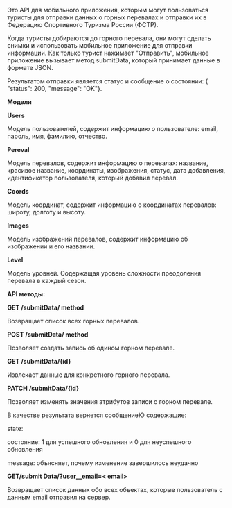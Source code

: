 Это API для мобильного приложения, которым могут пользоваться туристы для отправки данных о горных перевалах и отправки их в Федерацию Спортивного Туризма России (ФСТР).

Когда туристы добираются до горного перевала, они могут сделать снимки и использовать мобильное приложение для отправки информации. Как только турист нажимает "Отправить", мобильное приложение вызывает метод submitData, который принимает данные в формате JSON.

Результатом отправки является статус и сообщение о состоянии: { "status": 200, "message": "OK"}.

**Модели**

**Users**

Модель пользователей, содержит информацию о пользователе: email, пароль, имя, фамилию, отчество.

**Pereval**

Модель перевалов, содержит информацию о перевалах: название, красивое название, координаты, изображения, статус, дата добавления, идентификатор пользователя, который добавил перевал.

**Coords**

Модель координат, содержит информацию о координатах перевалов: широту, долготу и высоту.

**Images**

Модель изображений перевалов, содержит информацию об изображении и его названии.

**Level**

Модель уровней. Содержащая уровень сложности преодоления перевала в каждый сезон.



**API методы:**

**GET /submitData/ method**

Возвращает список всех горных перевалов.

**POST /submitData/ method**

Позволяет создать запись об одином горном перевале.

**GET /submitData/{id}**

Извлекает данные для конкретного горного перевала.

**PATCH /submitData/{id}**

Позволяет изменять значения атрибутов записи о горном перевале.

В качестве результата вернется сообщениеЮ содержащие:

state:

состояние: 1 для успешного обновления и 0 для неуспешного обновления

message: объясняет, почему изменение завершилось неудачно

**GET/submit Data/?user__email=< email>**

Возвращает список данных обо всех объектах, которые пользователь с данным email отправил на сервер.
